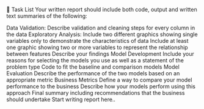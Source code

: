 📝 Task List
Your written report should include both code, output and written text summaries of the following:

Data Validation:
Describe validation and cleaning steps for every column in the data
Exploratory Analysis:
Include two different graphics showing single variables only to demonstrate the characteristics of data
Include at least one graphic showing two or more variables to represent the relationship between features
Describe your findings
Model Development
Include your reasons for selecting the models you use as well as a statement of the problem type
Code to fit the baseline and comparison models
Model Evaluation
Describe the performance of the two models based on an appropriate metric
Business Metrics
Define a way to compare your model performance to the business
Describe how your models perform using this approach
Final summary including recommendations that the business should undertake
Start writing report here..
